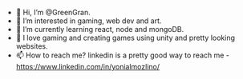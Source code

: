 - 👋 Hi, I’m @GreenGran.
- 👀 I’m interested in gaming, web dev and art.
- 🌱 I’m currently learning react, node and mongoDB.
- 💞️ I love gaming and creating games using unity and pretty looking websites.
- 📫 How to reach me? linkedin is a pretty good way to reach me - https://www.linkedin.com/in/yonialmozlino/

